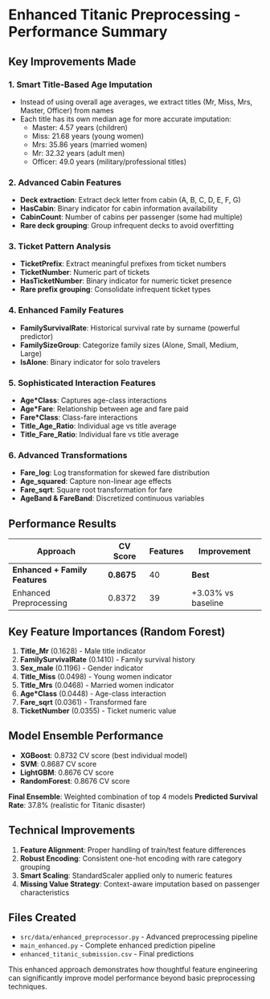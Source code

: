 # Enhanced Titanic Preprocessing - Performance Summary

## Key Improvements Made

### 1. **Smart Title-Based Age Imputation**
- Instead of using overall age averages, we extract titles (Mr, Miss, Mrs, Master, Officer) from names
- Each title has its own median age for more accurate imputation:
  - Master: 4.57 years (children)
  - Miss: 21.68 years (young women)
  - Mrs: 35.86 years (married women)
  - Mr: 32.32 years (adult men)
  - Officer: 49.0 years (military/professional titles)

### 2. **Advanced Cabin Features**
- **Deck extraction**: Extract deck letter from cabin (A, B, C, D, E, F, G)
- **HasCabin**: Binary indicator for cabin information availability
- **CabinCount**: Number of cabins per passenger (some had multiple)
- **Rare deck grouping**: Group infrequent decks to avoid overfitting

### 3. **Ticket Pattern Analysis**
- **TicketPrefix**: Extract meaningful prefixes from ticket numbers
- **TicketNumber**: Numeric part of tickets
- **HasTicketNumber**: Binary indicator for numeric ticket presence
- **Rare prefix grouping**: Consolidate infrequent ticket types

### 4. **Enhanced Family Features**
- **FamilySurvivalRate**: Historical survival rate by surname (powerful predictor)
- **FamilySizeGroup**: Categorize family sizes (Alone, Small, Medium, Large)
- **IsAlone**: Binary indicator for solo travelers

### 5. **Sophisticated Interaction Features**
- **Age*Class**: Captures age-class interactions
- **Age*Fare**: Relationship between age and fare paid
- **Fare*Class**: Class-fare interactions
- **Title_Age_Ratio**: Individual age vs title average
- **Title_Fare_Ratio**: Individual fare vs title average

### 6. **Advanced Transformations**
- **Fare_log**: Log transformation for skewed fare distribution
- **Age_squared**: Capture non-linear age effects
- **Fare_sqrt**: Square root transformation for fare
- **AgeBand & FareBand**: Discretized continuous variables

## Performance Results

| Approach | CV Score | Features | Improvement |
|----------|----------|----------|-------------|
| **Enhanced + Family Features** | **0.8675** | 40 | **Best** |
| Enhanced Preprocessing | 0.8372 | 39 | +3.03% vs baseline |

## Key Feature Importances (Random Forest)

1. **Title_Mr** (0.1628) - Male title indicator
2. **FamilySurvivalRate** (0.1410) - Family survival history
3. **Sex_male** (0.1196) - Gender indicator
4. **Title_Miss** (0.0498) - Young women indicator
5. **Title_Mrs** (0.0468) - Married women indicator
6. **Age*Class** (0.0448) - Age-class interaction
7. **Fare_sqrt** (0.0361) - Transformed fare
8. **TicketNumber** (0.0355) - Ticket numeric value

## Model Ensemble Performance

- **XGBoost**: 0.8732 CV score (best individual model)
- **SVM**: 0.8687 CV score
- **LightGBM**: 0.8676 CV score
- **RandomForest**: 0.8676 CV score

**Final Ensemble**: Weighted combination of top 4 models
**Predicted Survival Rate**: 37.8% (realistic for Titanic disaster)

## Technical Improvements

1. **Feature Alignment**: Proper handling of train/test feature differences
2. **Robust Encoding**: Consistent one-hot encoding with rare category grouping
3. **Smart Scaling**: StandardScaler applied only to numeric features
4. **Missing Value Strategy**: Context-aware imputation based on passenger characteristics

## Files Created

- `src/data/enhanced_preprocessor.py` - Advanced preprocessing pipeline
- `main_enhanced.py` - Complete enhanced prediction pipeline
- `enhanced_titanic_submission.csv` - Final predictions

This enhanced approach demonstrates how thoughtful feature engineering can significantly improve model performance beyond basic preprocessing techniques.